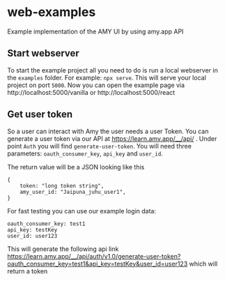 # web-examples

Example implementation of the AMY UI by using amy.app API

## Start webserver

To start the example project all you need to do is run a local webserver in the `examples` folder. For example: `npx serve`. This will serve your local project on port `5000`. Now you can open the example page via http://localhost:5000/vanilla or http://localhost:5000/react

## Get user token

So a user can interact with Amy the user needs a user Token. You can generate a user token via our API at https://learn.amy.app/__/api/ . Under point `Auth` you will find `generate-user-token`.
You will need three parameters: `oauth_consumer_key`, `api_key` and `user_id`.

The return value will be a JSON looking like this

```
{
    token: "long token string",
    amy_user_id: "Jaipuna_juhu_user1",
}
```

For fast testing you can use our example login data:

```
oauth_consumer_key: test1
api_key: testKey
user_id: user123
```

This will generate the following api link https://learn.amy.app/__/api/auth/v1.0/generate-user-token?oauth_consumer_key=test1&api_key=testKey&user_id=user123 which will return a token
